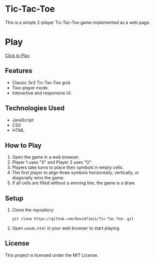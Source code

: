 # Tic-Tac-Toe

This is a simple 2-player Tic-Tac-Toe game implemented as a web page.

# Play

[Click to Play](https://rawcdn.githack.com/DavidTimi1/Tic-Tac-Toe-/77872c8f0c1680db2f3448aa8afdaaf247bcb06d/xando.html)

## Features

- Classic 3x3 Tic-Tac-Toe grid.
- Two-player mode.
- Interactive and responsive UI.

## Technologies Used

- JavaScript
- CSS
- HTML

## How to Play

1. Open the game in a web browser.
2. Player 1 uses "X" and Player 2 uses "O".
3. Players take turns to place their symbols in empty cells.
4. The first player to align three symbols horizontally, vertically, or diagonally wins the game.
5. If all cells are filled without a winning line, the game is a draw.

## Setup

1. Clone the repository:
   ```sh
   git clone https://github.com/DavidTimi1/Tic-Tac-Toe-.git
   ```
2. Open `xando.html` in your web browser to start playing.

## License

This project is licensed under the MIT License.

